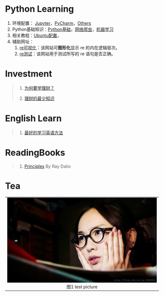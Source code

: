 
# Python Learning
1. 环境配置： [Jupyter](1-jupyter-set.md)，[PyCharm](2-pycharm-install.md)，[Others](3-others.md)
2. Python基础知识：[Python基础](./Python/PythonBasicKnowledge.md)，[网络爬虫](5-spider-learn.md)，[机器学习](6-machine-learn.md)
3. 相关教程：[Ubuntu配置]()，
4. 辅助网址：
    1. [re可视化](https://regexper.com/)：该网站可**图形化**显示 re 的内在逻辑层次。
    2. [re测试](https://regex101.com/)：该网站用于测试所写的 re 语句是否正确。
#
#
# Investment
> 1. [为何要学理财？]()
> 
> 2. [理财的最少知识]()
#
#
# English Learn
> 1. [最好的学习英语方法]()
#
#
# ReadingBooks
> 1. [Principles](./Books/Principles_By_RayDalio.md) By Ray Dalio
#
#
# Tea



<table>
    <tr>
        <td>
        <center>
        <img src="./Pictures/test01.jpg" />
        </center>
        <center>
        图1 test picture
        </center>
        </td> 
    <tr>
</table>